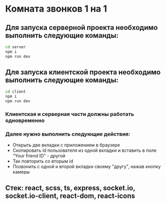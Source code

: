 # Комната звонков 1 на 1

## Для запуска серверной проекта необходимо выполнить следующие команды:

```sh
cd server
npm i
npm run dev
```
## Для запуска клиентской проекта необходимо выполнить следующие команды:
```sh
cd client
npm i
npm run dev
```
### Клиентская и серверная части должны работать одновременно
### Далее нужно выполнить следующие действия:
- Открыть две вкладки с приложением в браузере
- Скопировать id пользователя из одной вкладки и вставить в поле "Your friend ID" - другой
- Так повторить со вторым id
- Позвонить с одной и второй вкладки своему "другу", нажав кнопку камеры

## Стек: react, scss, ts, express, socket.io, socket.io-client, react-dom, react-icons
